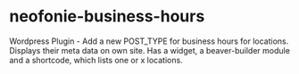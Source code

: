 # neofonie-business-hours
Wordpress Plugin - Add a new POST_TYPE for business hours for locations. Displays their meta data on own site. Has a widget, a beaver-builder module and a shortcode, which lists one or x  locations.
